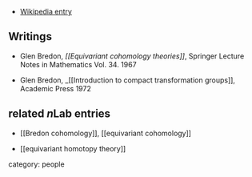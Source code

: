 
* [Wikipedia entry](https://en.wikipedia.org/wiki/Glen_Bredon)

## Writings

* Glen Bredon, _[[Equivariant cohomology theories]]_, Springer Lecture Notes in Mathematics Vol. 34. 1967

* Glen Bredon, _[[Introduction to compact transformation groups]], Academic Press 1972

## related $n$Lab entries

* [[Bredon cohomology]], [[equivariant cohomology]]

* [[equivariant homotopy theory]]

category: people
